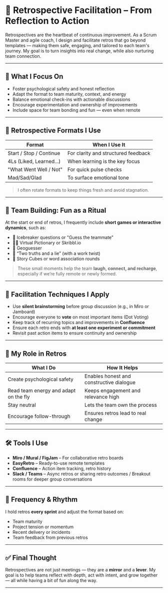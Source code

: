 # 🔁 Retrospective Facilitation – From Reflection to Action

Retrospectives are the heartbeat of continuous improvement. As a Scrum Master and agile coach, I design and facilitate retros that go beyond templates — making them safe, engaging, and tailored to each team's journey. My goal is to turn insights into real change, while also nurturing team connection.

---

## 🎯 What I Focus On

- Foster psychological safety and honest reflection
- Adapt the format to team maturity, context, and energy
- Balance emotional check-ins with actionable discussions
- Encourage experimentation and ownership of improvements
- Include space for team bonding and fun — even when remote

---

## 🧪 Retrospective Formats I Use

| Format                    | When I Use It                                  |
|--------------------------|------------------------------------------------|
| Start / Stop / Continue  | For clarity and structured feedback            |
| 4Ls (Liked, Learned...)  | When learning is the key focus                 |
| "What Went Well / Not"   | For quick pulse checks                         |
| Mad/Sad/Glad             | To surface emotional tone                      |

> I often rotate formats to keep things fresh and avoid stagnation.

---

## 🎲 Team Building: Fun as a Ritual

At the start or end of retros, I frequently include **short games or interactive dynamics**, such as:

- 🎯 Icebreaker questions or "Guess the teammate"
- 🤹‍♂️ Virtual Pictionary or Skribbl.io
- 🎲 Geoguesser
- 🚀 “Two truths and a lie” (with a work twist)
- 💬 Story Cubes or word association rounds

> These small moments help the team **laugh, connect, and recharge**, especially if we’re fully remote or newly formed.

---

## 💬 Facilitation Techniques I Apply

- Use **silent brainstorming** before group discussion (e.g., in Miro or Jamboard)
- Encourage everyone to **vote** on most important items (Dot Voting)
- Keep track of recurring topics and improvements in **Confluence**
- Ensure each retro ends with **at least one experiment or commitment**
- Revisit past action items to ensure continuity and ownership

---

## 🧠 My Role in Retros

| What I Do                           | How It Helps                            |
|-------------------------------------|------------------------------------------|
| Create psychological safety         | Enables honest and constructive dialogue |
| Read team energy and adapt on the fly| Keeps engagement and relevance high      |
| Stay neutral                        | Lets the team own the process            |
| Encourage follow-through            | Ensures retros lead to real change       |

---

## 🛠️ Tools I Use

- **Miro / Mural / FigJam** – For collaborative retro boards
- **EasyRetro** – Ready-to-use remote templates
- **Confluence** – Action item tracking, retro history
- **Slack / Teams** – Async retros or sharing retro outcomes / Breakout rooms for deeper group conversations

---

## 📆 Frequency & Rhythm

I hold retros **every sprint** and adjust the format based on:

- Team maturity
- Project tension or momentum
- Recent delivery or incidents
- Team feedback from previous retros

---

## ✅ Final Thought

Retrospectives are not just meetings — they are a **mirror** and a **lever**. My goal is to help teams reflect with depth, act with intent, and grow together — all while having a bit of fun along the way.

---

